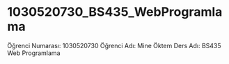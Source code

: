 # 1030520730_BS435_WebProgramlama

Öğrenci Numarası: 1030520730
Öğrenci Adı: Mine Öktem
Ders Adı: BS435 Web Programlama
